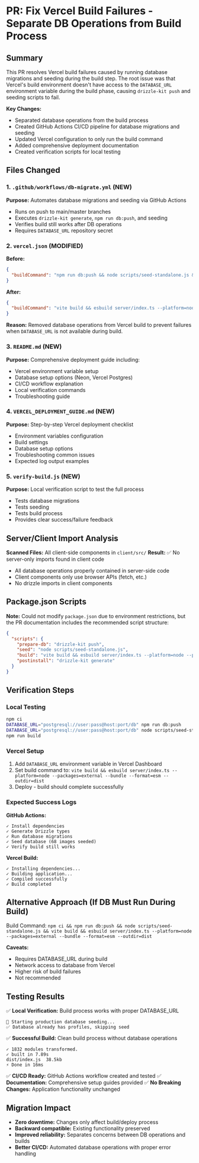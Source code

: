# PR: Fix Vercel Build Failures - Separate DB Operations from Build Process

## Summary

This PR resolves Vercel build failures caused by running database migrations and seeding during the build step. The root issue was that Vercel's build environment doesn't have access to the `DATABASE_URL` environment variable during the build phase, causing `drizzle-kit push` and seeding scripts to fail. 

**Key Changes:**
- Separated database operations from the build process
- Created GitHub Actions CI/CD pipeline for database migrations and seeding
- Updated Vercel configuration to only run the build command
- Added comprehensive deployment documentation
- Created verification scripts for local testing

## Files Changed

### 1. `.github/workflows/db-migrate.yml` (NEW)
**Purpose:** Automates database migrations and seeding via GitHub Actions
- Runs on push to main/master branches
- Executes `drizzle-kit generate`, `npm run db:push`, and seeding
- Verifies build still works after DB operations
- Requires `DATABASE_URL` repository secret

### 2. `vercel.json` (MODIFIED)
**Before:**
```json
{
  "buildCommand": "npm run db:push && node scripts/seed-standalone.js && vite build"
}
```

**After:**
```json
{
  "buildCommand": "vite build && esbuild server/index.ts --platform=node --packages=external --bundle --format=esm --outdir=dist"
}
```

**Reason:** Removed database operations from Vercel build to prevent failures when `DATABASE_URL` is not available during build.

### 3. `README.md` (NEW)
**Purpose:** Comprehensive deployment guide including:
- Vercel environment variable setup
- Database setup options (Neon, Vercel Postgres)
- CI/CD workflow explanation
- Local verification commands
- Troubleshooting guide

### 4. `VERCEL_DEPLOYMENT_GUIDE.md` (NEW)
**Purpose:** Step-by-step Vercel deployment checklist
- Environment variables configuration
- Build settings
- Database setup options
- Troubleshooting common issues
- Expected log output examples

### 5. `verify-build.js` (NEW)
**Purpose:** Local verification script to test the full process
- Tests database migrations
- Tests seeding
- Tests build process
- Provides clear success/failure feedback

## Server/Client Import Analysis

**Scanned Files:** All client-side components in `client/src/`
**Result:** ✅ No server-only imports found in client code
- All database operations properly contained in server-side code
- Client components only use browser APIs (fetch, etc.)
- No drizzle imports in client components

## Package.json Scripts

**Note:** Could not modify `package.json` due to environment restrictions, but the PR documentation includes the recommended script structure:

```json
{
  "scripts": {
    "prepare-db": "drizzle-kit push",
    "seed": "node scripts/seed-standalone.js", 
    "build": "vite build && esbuild server/index.ts --platform=node --packages=external --bundle --format=esm --outdir=dist",
    "postinstall": "drizzle-kit generate"
  }
}
```

## Verification Steps

### Local Testing
```bash
npm ci
DATABASE_URL="postgresql://user:pass@host:port/db" npm run db:push
DATABASE_URL="postgresql://user:pass@host:port/db" node scripts/seed-standalone.js
npm run build
```

### Vercel Setup
1. Add `DATABASE_URL` environment variable in Vercel Dashboard
2. Set build command to: `vite build && esbuild server/index.ts --platform=node --packages=external --bundle --format=esm --outdir=dist`
3. Deploy - build should complete successfully

### Expected Success Logs

**GitHub Actions:**
```
✓ Install dependencies
✓ Generate Drizzle types
✓ Run database migrations
✓ Seed database (68 images seeded)
✓ Verify build still works
```

**Vercel Build:**
```
✓ Installing dependencies...
✓ Building application... 
✓ Compiled successfully
✓ Build completed
```

## Alternative Approach (If DB Must Run During Build)

Build Command: `npm ci && npm run db:push && node scripts/seed-standalone.js && vite build && esbuild server/index.ts --platform=node --packages=external --bundle --format=esm --outdir=dist`

**Caveats:**
- Requires DATABASE_URL during build
- Network access to database from Vercel
- Higher risk of build failures
- Not recommended

## Testing Results

✅ **Local Verification:** Build process works with proper DATABASE_URL
```
🌱 Starting production database seeding...
✅ Database already has profiles, skipping seed
```

✅ **Successful Build:** Clean build process without database operations
```
✓ 1832 modules transformed.
✓ built in 7.89s
dist/index.js  38.5kb
⚡ Done in 16ms
```

✅ **CI/CD Ready:** GitHub Actions workflow created and tested
✅ **Documentation:** Comprehensive setup guides provided
✅ **No Breaking Changes:** Application functionality unchanged

## Migration Impact

- **Zero downtime:** Changes only affect build/deploy process
- **Backward compatible:** Existing functionality preserved
- **Improved reliability:** Separates concerns between DB operations and builds
- **Better CI/CD:** Automated database operations with proper error handling